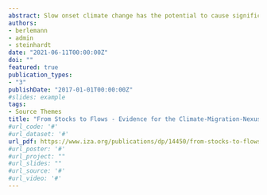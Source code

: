```yaml
---
abstract: Slow onset climate change has the potential to cause significant migration flows. Scientists have recently made considerable efforts to quantify these flows based on empirical methods. However, the literature on international migration has failed to come to a clear conclusion as many studies found no significant effects of climate, while others did. In this paper, we aim to uncover a factor which likely contributes to the mixed picture in the literature&#58; how migration flow data is obtained from migrant stock data. Using the influential study of Cattaneo and Peri (2016) as a workhorse, we demonstrate that the derived empirical results depend heavily on the applied method to derive migration flows. Therefore, our study reveals the necessity for future research on international migration to test the sensitivity of estimated effects to changes in the construction of migration flows.
authors:
- berlemann
- admin
- steinhardt
date: "2021-06-11T00:00:00Z"
doi: ""
featured: true
publication_types:
- "3"
publishDate: "2017-01-01T00:00:00Z"
#slides: example
tags:
- Source Themes
title: "From Stocks to Flows - Evidence for the Climate-Migration-Nexus"
#url_code: '#'
#url_dataset: '#'
url_pdf: https://www.iza.org/publications/dp/14450/from-stocks-to-flows-evidence-for-the-climate-migration-nexus
#url_poster: '#'
#url_project: ""
#url_slides: ""
#url_source: '#'
#url_video: '#'
---
```



